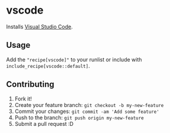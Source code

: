 # vscode

Installs [Visual Studio Code](https://code.visualstudio.com/).

## Usage

Add the `"recipe[vscode]"` to your runlist or include with `include_recipe[vscode::default]`.

## Contributing

1. Fork it!
2. Create your feature branch: `git checkout -b my-new-feature`
3. Commit your changes: `git commit -am 'Add some feature'`
4. Push to the branch: `git push origin my-new-feature`
5. Submit a pull request :D
